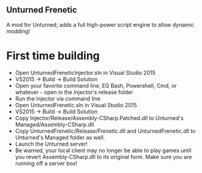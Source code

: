 Unturned Frenetic
-----------------

A mod for Unturned; adds a full high-power script engine to allow dynamic modding!

# First time building

- Open UnturnedFreneticInjector.sln in Visual Studio 2015
- VS2015 -> Build -> Build Solution
- Open your favorite command line, EG Bash, Powershell, Cmd, or whatever - open in the Injector's release folder
- Run the injector via command line
- Open UnturnedFrenetic.sln in Visual Studio 2015
- VS2015 -> Build -> Build Solution
- Copy Injector/Release/Assembly-CSharp.Patched.dll to Unturned's Managed/Assembly-CSharp.dll
- Copy UnturnedFrenetic/Release/Frenetic.dll and UnturnedFrenetic.dll to Unturned's Managed folder as well.
- Launch the Unturned server!
- Be warned, your local client may no longer be able to play games until you revert Assembly-CSharp.dll to its original form. Make sure you are running off a server box!
